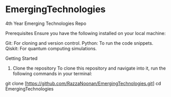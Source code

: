 # EmergingTechnologies
4th Year Emerging Technologies Repo

Prerequisites
Ensure you have the following installed on your local machine:

Git: For cloning and version control.
Python: To run the code snippets.
Qiskit: For quantum computing simulations.

Getting Started
1. Clone the repository
To clone this repository and navigate into it, run the following commands in your terminal:

git clone [https://github.com/RazzaNoonan/EmergingTechnologies.git]
cd EmergingTechnologies
